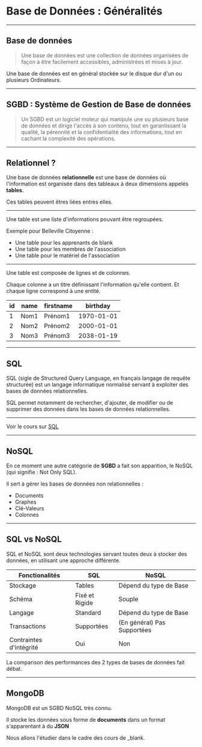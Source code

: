 # Base de Données : Généralités



---



## Base de données

> Une base de données est une collection de données organisées de façon à être facilement accessibles, administrées et mises à jour.

Une base de données est en général stockée sur le disque dur d'un ou plusieurs Ordinateurs.



***


## SGBD : Système de Gestion de Base de données

> Un SGBD est un logiciel moteur qui manipule une ou plusieurs base de données et dirige l'accès à son contenu, tout en garantissant la qualité, la pérennité et la confidentialité des informations, tout en cachant la complexité des opérations.



---



## Relationnel ?

Une base de données **relationnelle** est une base de données où l'information est organisée dans des tableaux à deux dimensions appelés **tables**.

Ces tables peuvent êtres liées entres elles.


***


Une table est une liste d'informations pouvant être regroupées.

Exemple pour Belleville Citoyenne :
  - Une table pour les apprenants de blank
  - Une table pour les membres de l'association
  - Une table pour le matériel de l'association


***


Une table est composée de lignes et de colonnes.

Chaque colonne a un titre définissant l'information qu'elle contient. Et chaque ligne correspond à une entité.

|id|name|firstname|birthday|
|-|-|-|-|
|1|Nom1|Prénom1|1970-01-01|
|2|Nom2|Prénom2|2000-01-01|
|3|Nom3|Prénom3|2038-01-19|



---



## SQL

SQL (sigle de Structured Query Language, en français langage de requête structurée) est un langage informatique normalisé servant à exploiter des bases de données relationnelles.

SQL permet notamment de rechercher, d'ajouter, de modifier ou de supprimer des données dans les bases de données relationnelles.


***


Voir le cours sur [SQL](../../sql/)



---



## NoSQL


En ce moment une autre catégorie de **SGBD** a fait son apparition, le NoSQL (qui signifie : Not Only SQL).

Il sert à gérer les bases de données non relationnelles :
 - Documents
 - Graphes
 - Clé-Valeurs
 - Colonnes



---



## SQL vs NoSQL

SQL et NoSQL sont deux technologies servant toutes deux à stocker des données, en utilisant une approche différente.

|Fonctionalités|SQL|NoSQL|
|-|-|-|
|Stockage|Tables|Dépend du type de Base|
|Schéma|Fixé et Rigide|Souple|
|Langage|Standard|Dépend du type de Base|
|Transactions|Supportées| (En général) Pas Supportées|
|Contraintes d'intégrité|Oui|Non|

La comparison des performances des 2 types de bases de données fait débat.





---



## MongoDB

MongoDB est un SGBD NoSQL très connu.

Il stocke les données sous forme de **documents** dans un format s'apparentant à du **JSON**

Nous allons l'étudier dans le cadre des cours de \_blank.
